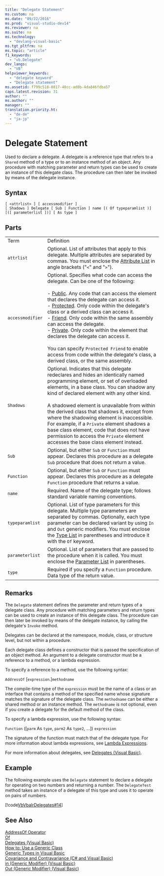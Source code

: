 ```yaml
---
title: "Delegate Statement"
ms.custom: na
ms.date: "09/22/2016"
ms.prod: "visual-studio-dev14"
ms.reviewer: na
ms.suite: na
ms.technology: 
  - "devlang-visual-basic"
ms.tgt_pltfrm: na
ms.topic: "article"
f1_keywords: 
  - "vb.Delegate"
dev_langs: 
  - "VB"
helpviewer_keywords: 
  - "delegate keyword"
  - "Delegate statement"
ms.assetid: f799c518-0817-40cc-ad0b-4da846fdba57
caps.latest.revision: 31
author: ""
ms.author: ""
manager: ""
translation.priority.ht: 
  - "de-de"
  - "ja-jp"
---
```

# Delegate Statement
Used to declare a delegate. A delegate is a reference type that refers to a `Shared` method of a type or to an instance method of an object. Any procedure with matching parameter and return types can be used to create an instance of this delegate class. The procedure can then later be invoked by means of the delegate instance.  
  
## Syntax  
  
```  
[ <attrlist> ] [ accessmodifier ] _  
[ Shadows ] Delegate [ Sub | Function ] name [( Of typeparamlist )] [([ parameterlist ])] [ As type ]  
```  
  
## Parts  
  
|||  
|-|-|  
|Term|Definition|  
|`attrlist`|Optional. List of attributes that apply to this delegate. Multiple attributes are separated by commas. You must enclose the [Attribute List](../vs140/attribute-list--visual-basic-.md) in angle brackets ("`<`" and "`>`").|  
|`accessmodifier`|Optional. Specifies what code can access the delegate. Can be one of the following:<br /><br /> -   [Public](../vs140/public--visual-basic-.md). Any code that can access the element that declares the delegate can access it.<br />-   [Protected](../vs140/protected--visual-basic-.md). Only code within the delegate's class or a derived class can access it.<br />-   [Friend](../vs140/friend--visual-basic-.md). Only code within the same assembly can access the delegate.<br />-   [Private](../vs140/private--visual-basic-.md). Only code within the element that declares the delegate can access it.<br /><br /> You can specify `Protected Friend` to enable access from code within the delegate's class, a derived class, or the same assembly.|  
|`Shadows`|Optional. Indicates that this delegate redeclares and hides an identically named programming element, or set of overloaded elements, in a base class. You can shadow any kind of declared element with any other kind.<br /><br /> A shadowed element is unavailable from within the derived class that shadows it, except from where the shadowing element is inaccessible. For example, if a `Private` element shadows a base class element, code that does not have permission to access the `Private` element accesses the base class element instead.|  
|`Sub`|Optional, but either `Sub` or `Function` must appear. Declares this procedure as a delegate `Sub` procedure that does not return a value.|  
|`Function`|Optional, but either `Sub` or `Function` must appear. Declares this procedure as a delegate `Function` procedure that returns a value.|  
|`name`|Required. Name of the delegate type; follows standard variable naming conventions.|  
|`typeparamlist`|Optional. List of type parameters for this delegate. Multiple type parameters are separated by commas. Optionally, each type parameter can be declared variant by using `In` and `Out` generic modifiers. You must enclose the [Type List](../vs140/type-list--visual-basic-.md) in parentheses and introduce it with the `Of` keyword.|  
|`parameterlist`|Optional. List of parameters that are passed to the procedure when it is called. You must enclose the [Parameter List](../vs140/parameter-list--visual-basic-.md) in parentheses.|  
|`type`|Required if you specify a `Function` procedure. Data type of the return value.|  
  
## Remarks  
 The `Delegate` statement defines the parameter and return types of a delegate class. Any procedure with matching parameters and return types can be used to create an instance of this delegate class. The procedure can then later be invoked by means of the delegate instance, by calling the delegate's `Invoke` method.  
  
 Delegates can be declared at the namespace, module, class, or structure level, but not within a procedure.  
  
 Each delegate class defines a constructor that is passed the specification of an object method. An argument to a delegate constructor must be a reference to a method, or a lambda expression.  
  
 To specify a reference to a method, use the following syntax:  
  
 `AddressOf` [`expression`.]`methodname`  
  
 The compile-time type of the `expression` must be the name of a class or an interface that contains a method of the specified name whose signature matches the signature of the delegate class. The `methodname` can be either a shared method or an instance method. The `methodname` is not optional, even if you create a delegate for the default method of the class.  
  
 To specify a lambda expression, use the following syntax:  
  
 `Function` ([`parm` As `type`, `parm2` As `type2`, ...]) `expression`  
  
 The signature of the function must match that of the delegate type. For more information about lambda expressions, see [Lambda Expressions](../vs140/lambda-expressions--visual-basic-.md).  
  
 For more information about delegates, see [Delegates (Visual Basic)](../vs140/delegates--visual-basic-.md).  
  
## Example  
 The following example uses the `Delegate` statement to declare a delegate for operating on two numbers and returning a number. The `DelegateTest` method takes an instance of a delegate of this type and uses it to operate on pairs of numbers.  
  
 [!code[VbVbalrDelegates#14](../vs140/codesnippet/VisualBasic/delegate-statement_1.vb)]  
  
## See Also  
 [AddressOf Operator](../vs140/addressof-operator--visual-basic-.md)   
 [Of](../vs140/of-clause--visual-basic-.md)   
 [Delegates (Visual Basic)](../vs140/delegates--visual-basic-.md)   
 [How to: Use a Generic Class](../vs140/how-to--use-a-generic-class--visual-basic-.md)   
 [Generic Types in Visual Basic](../vs140/generic-types-in-visual-basic--visual-basic-.md)   
 [Covariance and Contravariance (C# and Visual Basic)](../vs140/covariance-and-contravariance--csharp-and-visual-basic-.md)   
 [in (Generic Modifier) (Visual Basic)](../vs140/in--generic-modifier---visual-basic-.md)   
 [Out (Generic Modifier) (Visual Basic)](../vs140/out--generic-modifier---visual-basic-.md)